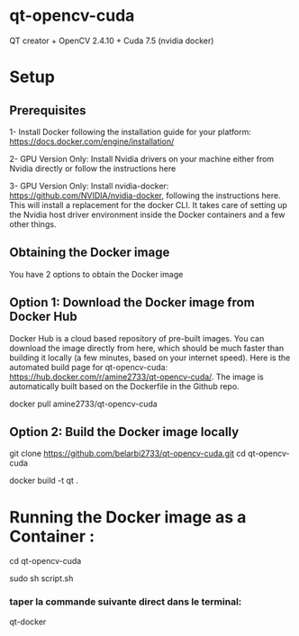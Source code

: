 # qt-opencv-cuda
QT creator + OpenCV 2.4.10 + Cuda 7.5 (nvidia docker)

# Setup

## Prerequisites

1- Install Docker following the installation guide for your platform: https://docs.docker.com/engine/installation/

2- GPU Version Only: Install Nvidia drivers on your machine either from Nvidia directly or follow the instructions here

3- GPU Version Only: Install nvidia-docker: https://github.com/NVIDIA/nvidia-docker, following the instructions here. This will install a replacement for the docker CLI. It takes care of setting up the Nvidia host driver environment inside the Docker containers and a few other things.

## Obtaining the Docker image


You have 2 options to obtain the Docker image

## Option 1: Download the Docker image from Docker Hub

Docker Hub is a cloud based repository of pre-built images. You can download the image directly from here, which should be much faster than building it locally (a few minutes, based on your internet speed). Here is the automated build page for qt-opencv-cuda: https://hub.docker.com/r/amine2733/qt-opencv-cuda/. The image is automatically built based on the Dockerfile in the Github repo.

docker pull amine2733/qt-opencv-cuda

## Option 2: Build the Docker image locally

git clone https://github.com/belarbi2733/qt-opencv-cuda.git
cd qt-opencv-cuda

docker build -t qt .

# Running the Docker image as a Container :

cd qt-opencv-cuda

sudo sh script.sh

### taper la commande suivante direct dans le terminal:

qt-docker

